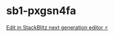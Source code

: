 # sb1-pxgsn4fa

[Edit in StackBlitz next generation editor ⚡️](https://stackblitz.com/~/github.com/olddevai/sb1-pxgsn4fa)